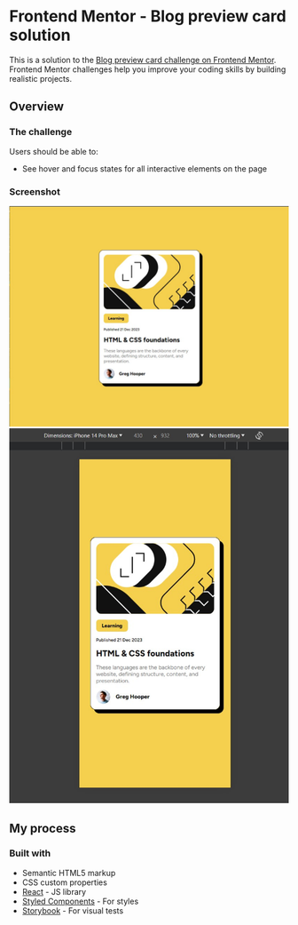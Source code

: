 # Frontend Mentor - Blog preview card solution

This is a solution to the [Blog preview card challenge on Frontend Mentor](https://www.frontendmentor.io/challenges/blog-preview-card-ckPaj01IcS). Frontend Mentor challenges help you improve your coding skills by building realistic projects. 

## Overview

### The challenge

Users should be able to:

- See hover and focus states for all interactive elements on the page

### Screenshot

![](./public/result/final%20result.jpg)
![](./public/result/final%20result%20mobile.jpg)

## My process

### Built with

- Semantic HTML5 markup
- CSS custom properties
- [React](https://reactjs.org/) - JS library
- [Styled Components](https://styled-components.com/) - For styles
- [Storybook](https://storybook.js.org/) - For visual tests